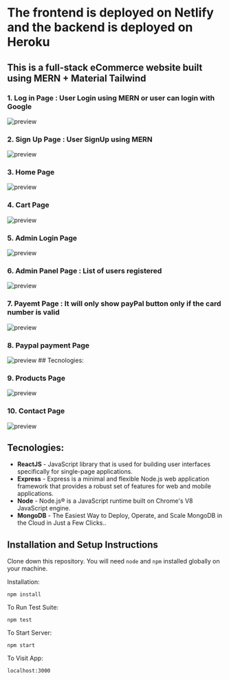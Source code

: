 # The frontend is deployed on Netlify and the backend is deployed on Heroku 

## This is a full-stack eCommerce website built using MERN + Material Tailwind
### 1. Log in Page : User Login using MERN or user can login with Google
<img src="img/login.png" alt="preview" /> <br />

### 2. Sign Up Page : User SignUp using MERN
<img src="img/signup.png" alt="preview" /> <br />

### 3. Home Page
<img src="img/home.png" alt="preview" />

### 4. Cart Page
<img src="img/cart.png" alt="preview" /> <br />

### 5. Admin Login Page
<img src="img/admin.png" alt="preview" />

### 6. Admin Panel Page : List of users registered
<img src="img/AdminPanel.png" alt="preview" />

### 7. Payemt Page : It will only show payPal button only if the card number is valid 
<img src="img/Payment.png" alt="preview" /> <br />

### 8. Paypal payment Page
<img src="img/Paypal.png" alt="preview" />
## Tecnologies:

### 9. Products Page
<img src="img/ProductFooter.png" alt="preview" />

### 10. Contact Page
<img src="img/Contact.png" alt="preview" />

## Tecnologies:
- **ReactJS** - JavaScript library that is used for building user interfaces specifically for single-page applications.
- **Express** -  Express is a minimal and flexible Node.js web application framework that provides a robust set of features for web and mobile applications.
- **Node** - Node.js® is a JavaScript runtime built on Chrome's V8 JavaScript engine.
- **MongoDB** - The Easiest Way to Deploy, Operate, and Scale MongoDB in the Cloud in Just a Few Clicks..

## Installation and Setup Instructions

Clone down this repository. You will need `node` and `npm` installed globally on your machine.  

Installation:

`npm install`  

To Run Test Suite:  

`npm test`  

To Start Server:

`npm start`  

To Visit App:

`localhost:3000`  
